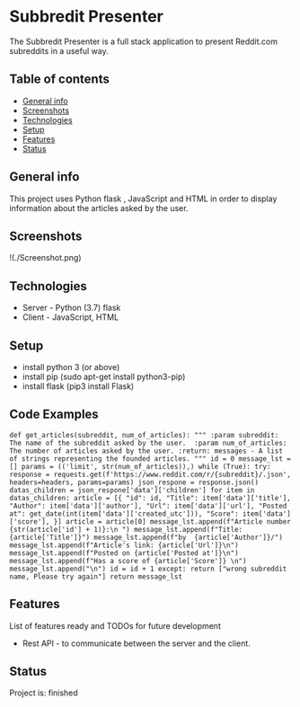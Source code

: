 # Subbredit Presenter
The Subbredit Presenter is a full stack application to present Reddit.com subreddits in a useful way.


## Table of contents
* [General info](#general-info)
* [Screenshots](#screenshots)
* [Technologies](#technologies)
* [Setup](#setup)
* [Features](#features)
* [Status](#status)


## General info
This project uses Python flask , JavaScript and HTML in order to display information about the articles asked by the user.

## Screenshots
!(./Screenshot.png)

## Technologies
* Server - Python (3.7) flask
* Client - JavaScript, HTML

## Setup
* install python 3 (or above)
* install pip (sudo apt-get install python3-pip)
* install flask (pip3 install Flask)


## Code Examples

`def get_articles(subreddit, num_of_articles):
    """
    :param subreddit: The name of the subreddit asked by the user. 
    :param num_of_articles:  The number of articles asked by the user.
    :return: messages - A list of strings representing the founded articles.
    """
    id = 0
    message_lst = []
    params = (('limit', str(num_of_articles)),)
    while (True):
        try:
            response = requests.get(f'https://www.reddit.com/r/{subreddit}/.json', headers=headers, params=params)
            json_respone = response.json()
            datas_children = json_respone['data']['children']
            for item in datas_children:
                article = [{
                    "id": id,
                    "Title": item['data']['title'],
                    "Author": item['data']['author'],
                    "Url": item['data']['url'],
                    "Posted at": get_date(int(item['data']['created_utc'])),
                    "Score": item['data']['score'],
                }]
                article = article[0]
                message_lst.append(f"Article number {str(article['id'] + 1)}:\n ")
                message_lst.append(f"Title: {article['Title']}")
                message_lst.append(f"by  {article['Author']}/")
                message_lst.append(f"Article's link: {article['Url']}\n")
                message_lst.append(f"Posted on {article['Posted at']}\n")
                message_lst.append(f"Has a score of {article['Score']} \n")
                message_lst.append("\n")
                id = id + 1
        except:
            return ["wrong subreddit name, Please try again"]
        return message_lst`


## Features
List of features ready and TODOs for future development
* Rest API - to communicate between the server and the client.

## Status
Project is: finished

